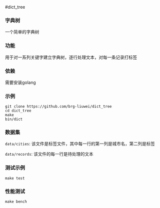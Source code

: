 #dict_tree

### 字典树

一个简单的字典树

### 功能

用于对一系列关键字建立字典树，逐行处理文本，对每一条记录打标签

### 依赖

需要安装golang

### 示例

    git clone https://github.com/brg-liuwei/dict_tree
    cd dict_tree
    make
    bin/dict

### 数据集

`data/cities`: 该文件是标签文件，其中每一行的第一列是城市名，第二列是标签

`data/records`: 该文件的每一行是待处理的文本

### 测试示例

    make test

### 性能测试

    make bench

